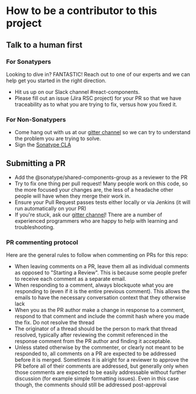 <!--

    Copyright (c) 2019-present Sonatype, Inc.
    This program and the accompanying materials are made available under
    the terms of the Eclipse Public License 2.0 which accompanies this
    distribution and is available at https://www.eclipse.org/legal/epl-2.0/.

-->

# How to be a contributor to this project

## Talk to a human first

### For Sonatypers

Looking to dive in? FANTASTIC! Reach out to one of our experts and we can help get you started in the right direction.

* Hit us up on our Slack channel #react-components.
* Please fill out an issue (Jira RSC project) for your PR so that we have traceability as to what you are trying to fix,
  versus how you fixed it.

### For Non-Sonatypers

* Come hang out with us at our [gitter channel](https://gitter.im/sonatype/nexus-developers) so we can try to understand the problem you are trying to solve.
* Sign the [Sonatype CLA](https://sonatypecla.herokuapp.com/sign-cla)

## Submitting a PR

* Add the @sonatype/shared-components-group as a reviewer to the PR
* Try to fix one thing per pull request! Many people work on this code, so the more focused your changes are, the less
  of a headache other people will have when they merge their work in.
* Ensure your Pull Request passes tests either locally or via Jenkins (it will run automatically on your PR)
* If you're stuck, ask our [gitter channel](https://gitter.im/sonatype/nexus-developers)! There are a number of
  experienced programmers who are happy to help with learning and troubleshooting.

### PR commenting protocol

Here are the general rules to follow when commenting on PRs for this repo:

* When leaving comments on a PR, leave them all as individual comments as opposed to "Starting a Review".  This is
  because some people prefer to receive each comment as a separate email.
* When responding to a comment, always blockquote what you are responding to (even if it is the entire previous
  comment).  This allows the emails to have the necessary conversation context that they otherwise lack
* When you as the PR author make a change in response to a comment, respond to that comment and include the commit hash
  where you made the fix.  Do not resolve the thread
* The originator of a thread should be the person to mark that thread resolved, typically after reviewing the commit
  referenced in the response comment from the PR author and finding it acceptable.
* Unless stated otherwise by the commenter, or clearly not meant to be responded to, all comments on a PR are expected
  to be addressed before it is merged. Sometimes it is alright for a reviewer to approve the PR before all of their
  comments are addressed, but generally only when those comments are expected to be easily addressable without further
  discussion (for example simple formatting issues).  Even in this case though, the comments should still be addressed
  post-approval
